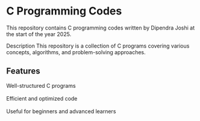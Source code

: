 # C Programming Codes
 This repository contains C programming codes written by Dipendra Joshi at the start of the year 2025.

Description
This repository is a collection of C programs covering various concepts, algorithms, and problem-solving approaches.

## Features  
Well-structured C programs  <br>  
Efficient and optimized code  <br>  
Useful for beginners and advanced learners  
